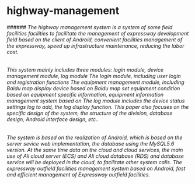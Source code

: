 # highway-management
###### ###### The highway management system is a system of some field facilities facilities to facilitate the management of expressway development field based on the client of Android, convenient facilities management of the expressway, speed up infrastructure maintenance, reducing the labor cost.
###### This system mainly includes three modules: login module, device management module, log module The login module, including user login and registration functions The equipment management module, including Baidu map display device based on Baidu map set equipment condition based on equipment specific information, equipment information management system based on The log module includes the device status settings log to add, the log display function. This paper also focuses on the specific design of the system, the structure of the division, database design, Android interface design, etc..
###### The system is based on the realization of Android, which is based on the server sevice web implementation, the database using the MySQL5.6 version. At the same time data on the cloud and cloud services, the main use of Ali cloud server (ECS) and Ali cloud database (RDS) and database service will be deployed in the cloud, to facilitate other system calls. The expressway outfield facilities management system based on Android, fast and efficient management of Expressway outfield facilities. 
